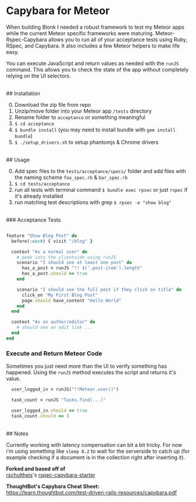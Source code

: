 # Capybara for Meteor

When building Blonk I needed a robust framework to test my Meteor apps while the current Meteor specific frameworks were maturing. Meteor-Rspec-Capybara allows you to run all of your acceptance tests using Ruby, RSpec, and Capybara. It also includes a few Meteor helpers to make life easy.

You can execute JavaScript and return values as needed with the `runJS` command. This allows you to check the state of the app without completely relying on the UI selectors.

<br>
## Installation

0. Download the zip file from repo
0. Unzip/move folder into your Meteor app `/tests` directory
0. Rename folder to `acceptance` or something meaningful
0. `$ cd acceptance`
0. `$ bundle install`  (you may need to install bundle with `gem install bundle`)
0. `$ ./setup_drivers.sh` to setup phantomjs & Chrome drivers

<br>
## Usage

0. Add spec files to the `tests/acceptance/specs/` folder and add files with the naming scheme `foo_spec.rb` & `bar_spec.rb`
0. `$ cd tests/acceptance`
0. run all tests with terminal command `$ bundle exec rpsec` or just `rspec` if it's already installed
0. run matching test descriptions with grep `$ rpsec -e "show blog"`

<br>
### Acceptance Tests

```ruby

feature "Show Blog Post" do
  before(:each) { visit "/blog" }

  context "As a normal user" do
    # peek into the clientside using runJS
    scenario "I should see at least one post" do
      has_a_post = runJS "!! $('.post-item').length"
      has_a_post.should == true
    end

    scenario "I should see the full post if they click on title" do
      click_on "My First Blog Post"
      page.should have_content "Hello World"
    end
  end

  context "As an author/editor" do
    # should see an edit link ...
  end
end
```


### Execute and Return Meteor Code

Sometimes you just need more than the UI to verify something has happened. Using the `runJS` method executes the script and returns it's value.

```ruby
  user_logged_in = runJS("!!Meteor.user()")

  task_count = runJS "Tasks.find(...)"

  user_logged_in.should == true
  task_count.should == 3
```


<br>
## Notes

Currently working with latency compensation can bit a bit tricky. For now i'm using something like `sleep 0.2` to wait for the serverside to catch up (for example checking if a document is in the collection right after inserting it).

**Forked and based off of**  
[rschultheis](1)'s [rspec-capybara-starter](2)  

**ThoughtBot's Capybara Cheat Sheet:**  
https://learn.thoughtbot.com/test-driven-rails-resources/capybara.pdf


[1]: https://github.com/rschultheis
[2]: https://github.com/rschultheis/rspec_capybara_starter
